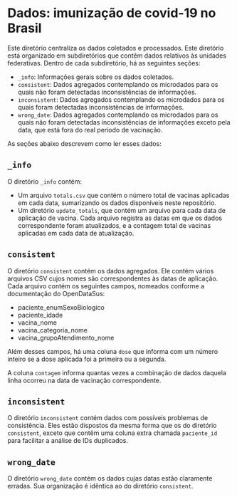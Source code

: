 # Dados: imunização de covid-19 no Brasil

Este diretório centraliza os dados coletados e processados. 
Este diretório está organizado em subdiretórios que contêm dados relativos às unidades federativas. 
Dentro de cada subdiretório, há as seguintes seções:

* `_info`: Informações gerais sobre os dados coletados. 
* `consistent`: Dados agregados contemplando os microdados para os quais não foram detectadas inconsistências de informações. 
* `inconsistent`: Dados agregados contemplando os microdados para os quais foram detectadas inconsistências de informações. 
* `wrong_date`: Dados agregados contemplando os microdados para os quais não foram detectadas inconsistências de informações exceto pela data, que está fora do real período de vacinação.

As seções abaixo descrevem como ler esses dados:

## `_info`

O diretório `_info` contém:

* Um arquivo `totals.csv` que contém o número total de vacinas aplicadas em cada data, sumarizando os dados disponíveis neste repositório. 
* Um diretório `update_totals`, que contém um arquivo para cada data de aplicação de vacina. Cada arquivo registra as datas em que os dados correspondente foram atualizados, e a contagem total de vacinas aplicadas em cada data de atualização.

## `consistent`

O diretório `consistent` contém os dados agregados. Ele contém vários arquivos CSV cujos nomes são correspondentes às datas de aplicação. Cada arquivo contém os seguintes campos, nomeados conforme a documentação do OpenDataSus: 
* paciente_enumSexoBiologico
* paciente_idade 
* vacina_nome
* vacina_categoria_nome
* vacina_grupoAtendimento_nome

Além desses campos, há uma coluna `dose` que informa com um número inteiro se a dose aplicada foi a primeira ou a segunda. 

A coluna `contagem` informa quantas vezes a combinação de dados daquela linha ocorreu na data de vacinação correspondente. 

## `inconsistent`

O diretório `inconsistent` contém dados com possíveis problemas de consistência. Eles estão dispostos da mesma forma que os do diretório `consistent`, exceto que contêm uma coluna extra chamada `paciente_id` para facilitar a análise de IDs duplicados. 

## `wrong_date`

O diretório `wrong_date` contém os dados cujas datas estão claramente erradas. Sua organização é idêntica ao do diretório `consistent`.